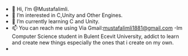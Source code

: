 - 👋 Hi, I’m @Mustafalimli.
- 👀 I’m interested in C,Unity and Other Engines.
- 🌱 I’m currently learning C and Unity.
- 📫 You can reach me using Via Gmail:mustafalimli1881@gmail.com
-Im Computer Science student in Bulent Ecevit University, addict to learn and create new things especially the ones that i create on my own.
-
